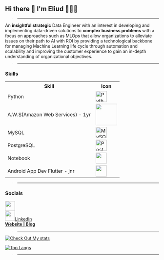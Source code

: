 ## Hi there 👋 I'm Eliud 🕵🏽‍♂️
> ---

<p>
An <strong>insightful strategic</strong> Data Engineer with an interest in developing and implementing data-driven solutions to <strong>complex business problems</strong> with a focus on approaches such as MLOps that allow organizations to alleviate issues on their path to AI with ROI by providing a technological backbone for managing Machine Learning life cycle through automation and scalability and improving the customer experience to gain an in-depth understanding of organizational objectives.
</p>

> ---

### Skills
<table>
   <tr>
      <th>Skill</th>
      <th>Icon</th>
   </tr>
   <tr>
      <td>Python</td>
      <td><a href="https://www.python.org/" target="_blank" rel="noreferrer"><img src="https://raw.githubusercontent.com/danielcranney/readme-generator/main/public/icons/skills/python-colored.svg" width="36" height="36" alt="Python" /></a></td>
   </tr>
   </tr>
   <td>A.W.S(Amazon Web Services) - 1yr</td>
   <td>
      <a target="_blank" rel="noreferrer"><img src="https://cdn.jsdelivr.net/gh/devicons/devicon/icons/amazonwebservices/amazonwebservices-original-wordmark.svg" width="70" height="70"/></a>
   </td>
   </tr>
   <tr>
      <td>MySQL</td>
      <td><a href="https://www.mysql.com/" target="_blank" rel="noreferrer"><img src="https://raw.githubusercontent.com/danielcranney/readme-generator/main/public/icons/skills/mysql-colored.svg" width="36" height="36" alt="MySQL" /></a></td>
   </tr>
   <tr>
      <td>PostgreSQL</td>
      <td><a href="https://www.postgresql.org/" target="_blank" rel="noreferrer"><img src="https://raw.githubusercontent.com/danielcranney/readme-generator/main/public/icons/skills/postgresql-colored.svg" width="36" height="36" alt="PostgreSQL" /></a></td>
   </tr>
   <td>Notebook</td>
   <td><a target="_blank" rel="noreferrer"><img src="https://cdn.jsdelivr.net/gh/devicons/devicon/icons/jupyter/jupyter-original.svg" width="36" height="36"/></a></td>
   </tr>
   </tr>
   <td>Android App Dev Flutter - jnr </td>
   <td><a target="_blank" rel="noreferrer"><img src="https://cdn.jsdelivr.net/gh/devicons/devicon/icons/flutter/flutter-original.svg" width="36" height="36"/></a></td>
   </tr>
</table>

> ---

### Socials

<a href="https://www.github.com/meaLuda" target="_blank" rel="noreferrer"><img src="https://raw.githubusercontent.com/danielcranney/readme-generator/main/public/icons/socials/github.svg" width="32" height="32" /></a><br>
 <a href="https://www.linkedin.com/in/eliud-munyala/" target="_blank" rel="noreferrer"><img src="https://raw.githubusercontent.com/danielcranney/readme-generator/main/public/icons/socials/linkedin.svg" width="32" height="32" />LinkedIn</a><br>
 <a href="http://mypfproj.herokuapp.com/" target="_blank" rel="noreferrer"><strong>Website | Blog</strong> </a> 

> ---

[![Check Out My stats](https://github-readme-stats.vercel.app/api?username=meaLuda&count_private=true&show_icons=true&theme=default&hide_rank=false)](https://github.com/anuraghazra/github-readme-stats)


[![Top Langs](https://github-readme-stats.vercel.app/api/top-langs/?username=meaLuda)](https://github.com/meaLuda/github-readme-stats)

> ---


